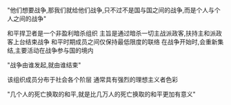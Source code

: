 
"他们想要战争,那我们就给他们战争,只不过不是国与国之间的战争,而是个人与个人之间的战争"

和平捍卫者是一个非盈利暗杀组织
主旨是通过暗杀一切主战派政客,扶持主和派政客上台结束战争
和平时期成员之间仅保持最低限度的联络
在战争开始时,会重新集结,主要活动在战争参与国的境内

"战争由谁发起,就由谁结束"

该组织成员分布于社会各个阶层
通常具有强烈的理想主义者色彩

"几个人的死亡换取的和平,就是比几万人的死亡换取的和平更加有意义"